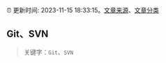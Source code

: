 :alarm_clock: 更新时间: 2023-11-15 18:33:15。[文章来源](/README.md)、[文章分类](/TAGS.md)

## Git、SVN


> 关键字：`Git`、`SVN`



